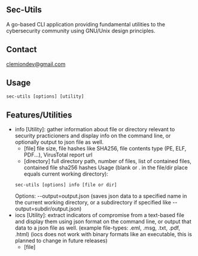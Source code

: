 ## Sec-Utils
A go-based CLI application providing fundamental utilities to the cybersecurity community using GNU/Unix design principles.

## Contact 
clemiondev@gmail.com

## Usage
~~~
sec-utils [options] [utility]
~~~

## Features/Utilities
- info [Utility]: gather information about file or directory relevant to security practicioners and display info on the command line, or optionally output to json file as well.
    - [file] file size, file hashes like SHA256, file contents type (PE, ELF, PDF...), VirusTotal report url
    - [directory] full directory path, number of files, list of contained files, contained file sha256 hashes
    Usage (blank or . in the file/dir place equals current working directory): 
    ~~~
    sec-utils [options] info [file or dir] 
    ~~~
    Options: --output=output.json (saves json data to a specified name in the current working directory, or a subdirectory if specified like --output=subdir/output.json)
- iocs [Utility]: extract indicators of compromise from a text-based file and display them using json format on the command line, or output that data to a json file as well. (example file-types: .eml, .msg, .txt, .pdf, .html) (iocs does not work with binary formats like an executable, this is planned to change in future releases)
    - [file]    